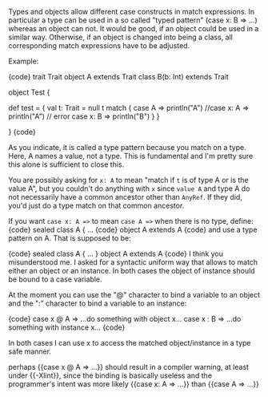 Types and objects allow different case constructs in match expressions. In particular a type can be used in a so called "typed pattern" (case x: B => ...) whereas an object can not. It would be good, if an object could be used in a similar way. Otherwise, if an object is changed into being a class, all corresponding match expressions have to be adjusted.

Example:


{code}
trait Trait
object A extends Trait
class B(b: Int) extends Trait

object Test {

  def test = {
    val t: Trait = null
    t match {
      case A => println("A")
      //case x: A => println("A") // error
      case x: B => println("B")
    }
  }

}
{code}

As you indicate, it is called a type pattern because you match on a type.  Here, A names a value, not a type.  This is fundamental and I'm pretty sure this alone is sufficient to close this.

You are possibly asking for `x: A` to mean "match if `t` is of type A or is the value A", but you couldn't do anything with `x` since `value A` and type A do not necessarily have a common ancestor other than `AnyRef`.  If they did, you'd just do a type match on that common ancestor.

If you want `case x: A =>` to mean `case A =>` when there is no type, define:
{code}
sealed class A {
  ...
{code}
object A extends A
{code}
and use a type pattern on A.
That is supposed to be:

{code}
sealed class A {
  ...
}
object A extends A
{code}
I think you misunderstood me. I asked for a syntactic uniform way that allows to match either an object or an instance. In both cases the object of instance should be bound to a case variable.

At the moment you can use the "@" character to bind a variable to an object and the ":" character to bind a variable to an instance:

{code}
case x @ A => ...do something with object x...
case x : B => ...do something with instance x...
{code}

In both cases I can use x to access the matched object/instance in a type safe manner.




 
perhaps {{case x @ A => ...}} should result in a compiler warning, at least under {{-Xlint}}, since the binding is basically useless and the programmer's intent was more likely {{case x: A => ...}} than {{case A => ...}}
